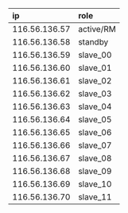 |ip|role|
|:-|:-|
|116.56.136.57|active/RM|
|116.56.136.58 |standby|
|116.56.136.59| slave_00|
|116.56.136.60| slave_01|
|116.56.136.61 |slave_02|
|116.56.136.62 |slave_03|
|116.56.136.63| slave_04|
|116.56.136.64 |slave_05|
|116.56.136.65 |slave_06|
|116.56.136.66 |slave_07|
|116.56.136.67 |slave_08|
|116.56.136.68 |slave_09|
|116.56.136.69 |slave_10|
|116.56.136.70 |slave_11|
